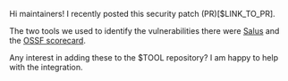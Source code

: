 Hi maintainers! I recently posted this security patch (PR)[$LINK_TO_PR]. 

The two tools we used to identify the vulnerabilities there were [Salus](https://github.com/coinbase/salus) and the [OSSF scorecard](https://github.com/ossf/scorecard). 

Any interest in adding these to the $TOOL repository? I am happy to help with the integration.
